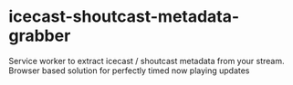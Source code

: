 # icecast-shoutcast-metadata-grabber
Service worker to extract icecast / shoutcast metadata from your stream. Browser based solution for perfectly timed now playing updates
